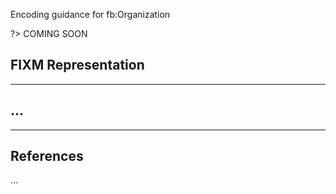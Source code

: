 Encoding guidance for fb:Organization

?> COMING SOON

## FIXM Representation

---

## ...

---

## References

...
